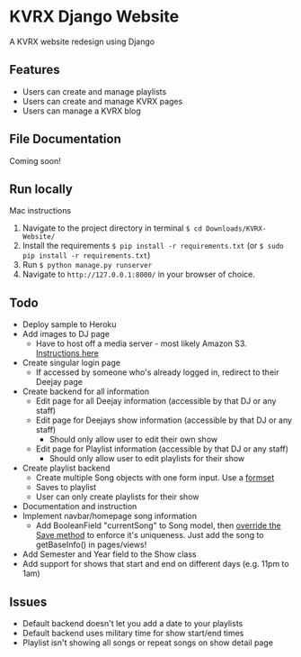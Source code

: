 # KVRX Django Website

A KVRX website redesign using Django

## Features

- Users can create and manage playlists
- Users can create and manage KVRX pages
- Users can manage a KVRX blog

## File Documentation

Coming soon!

## Run locally

Mac instructions

1. Navigate to the project directory in terminal `$ cd Downloads/KVRX-Website/`
2. Install the requirements `$ pip install -r requirements.txt` (or `$ sudo pip install -r requirements.txt`)
3. Run `$ python manage.py runserver`
4. Navigate to `http://127.0.0.1:8000/` in your browser of choice.

## Todo

- Deploy sample to Heroku
- Add images to DJ page
  - Have to host off a media server - most likely Amazon S3. [Instructions here](http://caseypt.github.io/2012/01/02/s3-heroku-django.html)
- Create singular login page
  - If accessed by someone who's already logged in, redirect to their Deejay page
- Create backend for all information
  - Edit page for all Deejay information (accessible by that DJ or any staff)
  - Edit page for Deejays show information (accessible by that DJ or any staff)
    - Should only allow user to edit their own show
  - Edit page for Playlist information (accessible by that DJ or any staff)
    - Should only allow user to edit playlists for their show
- Create playlist backend
  - Create multiple Song objects with one form input. Use a [formset](https://docs.djangoproject.com/en/dev/topics/forms/formsets/)
  - Saves to playlist
  - User can only create playlists for their show
- Documentation and instruction
- Implement navbar/homepage song information
  - Add BooleanField "currentSong" to Song model, then [override the Save method](http://stackoverflow.com/questions/1455126/unique-booleanfield-value-in-django) to enforce it's uniqueness. Just add the song to getBaseInfo() in pages/views!
- Add Semester and Year field to the Show class
- Add support for shows that start and end on different days (e.g. 11pm to 1am)

## Issues
- Default backend doesn't let you add a date to your playlists
- Default backend uses military time for show start/end times
- Playlist isn't showing all songs or repeat songs on show detail page
